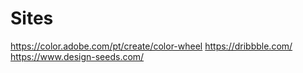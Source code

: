 # Sites

https://color.adobe.com/pt/create/color-wheel
https://dribbble.com/
https://www.design-seeds.com/
